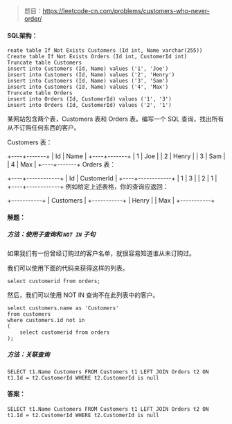 > 题目：https://leetcode-cn.com/problems/customers-who-never-order/

#### SQL架构：

```mysql
reate table If Not Exists Customers (Id int, Name varchar(255))
Create table If Not Exists Orders (Id int, CustomerId int)
Truncate table Customers
insert into Customers (Id, Name) values ('1', 'Joe')
insert into Customers (Id, Name) values ('2', 'Henry')
insert into Customers (Id, Name) values ('3', 'Sam')
insert into Customers (Id, Name) values ('4', 'Max')
Truncate table Orders
insert into Orders (Id, CustomerId) values ('1', '3')
insert into Orders (Id, CustomerId) values ('2', '1')
```

某网站包含两个表，Customers 表和 Orders 表。编写一个 SQL 查询，找出所有从不订购任何东西的客户。

Customers 表：

+----+-------+
| Id | Name  |
+----+-------+
| 1  | Joe   |
| 2  | Henry |
| 3  | Sam   |
| 4  | Max   |
+----+-------+
Orders 表：

+----+------------+
| Id | CustomerId |
+----+------------+
| 1  | 3          |
| 2  | 1          |
+----+------------+
例如给定上述表格，你的查询应返回：

+-----------+
| Customers |
+-----------+
| Henry     |
| Max       |
+-----------+



#### 解题：

##### 方法：使用子查询和 `NOT IN` 子句

如果我们有一份曾经订购过的客户名单，就很容易知道谁从未订购过。

我们可以使用下面的代码来获得这样的列表。

```mysql
select customerid from orders;
```


然后，我们可以使用 NOT IN 查询不在此列表中的客户。

```mysql
select customers.name as 'Customers'
from customers
where customers.id not in
(
    select customerid from orders
);
```

##### 方法：关联查询

```mysql
SELECT t1.Name Customers FROM Customers t1 LEFT JOIN Orders t2 ON t1.Id = t2.CustomerId WHERE t2.CustomerId is null
```





#### 答案：

```mysql
SELECT t1.Name Customers FROM Customers t1 LEFT JOIN Orders t2 ON t1.Id = t2.CustomerId WHERE t2.CustomerId is null
```

